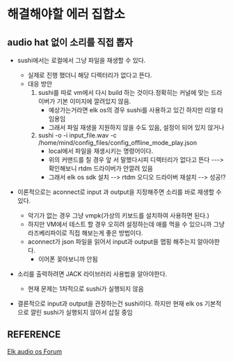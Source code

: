 # 해결해야할 에러 집합소

## audio hat 없이 소리를 직접 뽑자

- sushi에서는 로컬에서 그냥 파일을 재생할 수 있다.
  - 실제로 진행 했더니 해당 디렉터리가 없다고 뜬다.
  - 대응 방안
    1. sushi를 따로 vm에서 다시 build 하는 것이다.정확히는 커널에 맞는 드라이버가 기본 이미지에 깔려있지 않음.
       - 예상가는거라면 elk os의 경우 sushi를 사용하고 있긴 하지만 리얼 타임용임
       - 그래서 파일 재생을 지원하지 않을 수도 있음, 설정이 되어 있지 않거나
    2. sushi -o -i input_file.wav -c /home/mind/config_files/config_offline_mode_play.json 
        - local에서 파일을 재생시키는 명령어이다.
        - 위의 커맨드를 칠 경우 앞 서 말했다시피 디렉터리가 없다고 뜬다 ---> 확인해보니 rtdm 드라이버가 안깔려 있음
        - 그래서 elk os sdk 설치 --> rtdm 오디오 드라이버 재설치 --> 성공!?
- 이론적으로는 aconnect로 input 과 output을 지정해주면 소리를 바로 재생할 수 있다.
  - 악기가 없는 경우 그냥 vmpk(가상의 키보드를 설치하여 사용하면 된다.)
  - 하지만 VM에서 테스트 할 경우 오히려 설정하는데 애를 먹을 수 있으니까 그냥 라즈베리파이로 직접 해보는게 좋은 방법이다.
  - aconnect가 json 파일을 읽어서 input과 output을 맵핑 해주는지 알아야한다.
    - 이어폰 꽂아보니까 안됨
- 소리를 출력하려면 JACK 라이브러리 사용법을 알아야한다.
  - 현재 문제는 1차적으로 sushi가 실행되지 않음

- 결론적으로 input과 output을 관장하는건 sushi이다. 하지만 현재 elk os 기본적으로 깔린 sushi가 실행되지 않아서 삽질 중임

## REFERENCE

[Elk audio os Forum](https://forum.elk.audio/)
